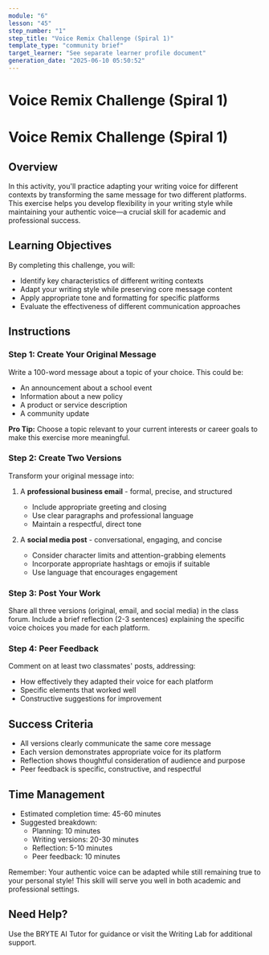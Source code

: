 ```yaml
---
module: "6"
lesson: "45"
step_number: "1"
step_title: "Voice Remix Challenge (Spiral 1)"
template_type: "community brief"
target_learner: "See separate learner profile document"
generation_date: "2025-06-10 05:50:52"
---
```


# Voice Remix Challenge (Spiral 1)

# Voice Remix Challenge (Spiral 1)

## Overview
In this activity, you'll practice adapting your writing voice for different contexts by transforming the same message for two different platforms. This exercise helps you develop flexibility in your writing style while maintaining your authentic voice—a crucial skill for academic and professional success.

## Learning Objectives
By completing this challenge, you will:
- Identify key characteristics of different writing contexts
- Adapt your writing style while preserving core message content
- Apply appropriate tone and formatting for specific platforms
- Evaluate the effectiveness of different communication approaches

## Instructions

### Step 1: Create Your Original Message
Write a 100-word message about a topic of your choice. This could be:
- An announcement about a school event
- Information about a new policy
- A product or service description
- A community update

**Pro Tip:** Choose a topic relevant to your current interests or career goals to make this exercise more meaningful.

### Step 2: Create Two Versions
Transform your original message into:
1. A **professional business email** - formal, precise, and structured
   * Include appropriate greeting and closing
   * Use clear paragraphs and professional language
   * Maintain a respectful, direct tone

2. A **social media post** - conversational, engaging, and concise
   * Consider character limits and attention-grabbing elements
   * Incorporate appropriate hashtags or emojis if suitable
   * Use language that encourages engagement

### Step 3: Post Your Work
Share all three versions (original, email, and social media) in the class forum. Include a brief reflection (2-3 sentences) explaining the specific voice choices you made for each platform.

### Step 4: Peer Feedback
Comment on at least two classmates' posts, addressing:
- How effectively they adapted their voice for each platform
- Specific elements that worked well
- Constructive suggestions for improvement

## Success Criteria
- All versions clearly communicate the same core message
- Each version demonstrates appropriate voice for its platform
- Reflection shows thoughtful consideration of audience and purpose
- Peer feedback is specific, constructive, and respectful

## Time Management
- Estimated completion time: 45-60 minutes
- Suggested breakdown:
  * Planning: 10 minutes
  * Writing versions: 20-30 minutes
  * Reflection: 5-10 minutes
  * Peer feedback: 10 minutes

Remember: Your authentic voice can be adapted while still remaining true to your personal style! This skill will serve you well in both academic and professional settings.

## Need Help?
Use the BRYTE AI Tutor for guidance or visit the Writing Lab for additional support.